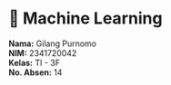 # 🤖 Machine Learning

**Nama:** Gilang Purnomo  
**NIM:** 2341720042  
**Kelas:** TI - 3F  
**No. Absen:** 14